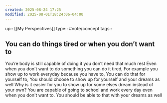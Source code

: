 ```yaml
---
created: 2025-08-24 17:25
modified: 2025-08-01T18:24:06-04:00
---
```

up:: [[My Perspectives]]
type:: #note/concept 
tags::
## You can do things tired or when you don’t want to


You’re body is still capable of doing it you don’t need that much rest
Even when you don't want to do something you can do it tired,
For example you show up to work everyday because you have to,
You can do that for yourself to,
You should choose to show up for yourself and your dreams as well
Why is it easier for you to show up for some elses dream instead of your own?
You are capable of going to school and work every day even when you don't want to.
You should be able to that with your dreams as well
